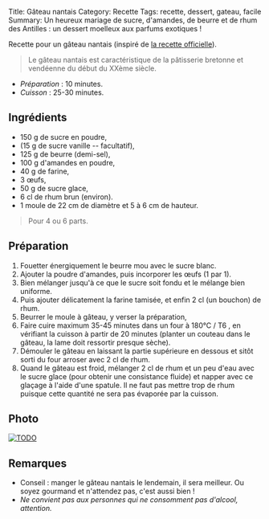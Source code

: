Title: Gâteau nantais
Category: Recette
Tags: recette, dessert, gateau, facile
Summary: Un heureux mariage de sucre, d'amandes, de beurre et de rhum des Antilles : un dessert moelleux aux parfums exotiques !

Recette pour un gâteau nantais (inspiré de [la recette officielle](https://www.nantes-tourisme.com/fr/cuisine-et-vin/gateau-nantais)).

> Le gâteau nantais est caractéristique de la pâtisserie bretonne et vendéenne du début du XXème siècle.

- *Préparation* : 10 minutes.
- *Cuisson* : 25-30 minutes.

## Ingrédients
- 150 g de sucre en poudre,
- (15 g de sucre vanille -- facultatif),
- 125 g de beurre (demi-sel),
- 100 g d'amandes en poudre,
- 40 g de farine,
- 3 œufs,
- 50 g de sucre glace,
- 6 cl de rhum brun (environ).
- 1 moule de 22 cm de diamètre et 5 à 6 cm de hauteur.

> Pour 4 ou 6 parts.


## Préparation
1. Fouetter énergiquement le beurre mou avec le sucre blanc.
2. Ajouter la poudre d'amandes, puis incorporer les œufs (1 par 1).
3. Bien mélanger jusqu'à ce que le sucre soit fondu et le mélange bien uniforme.
4. Puis ajouter délicatement la farine tamisée, et enfin 2 cl (un bouchon) de rhum.
5. Beurrer le moule à gâteau, y verser la préparation,
6. Faire cuire maximum 35-45 minutes dans un four à 180°C / T6 <i class="fa fa-thermometer-full" aria-hidden="true"></i>, en vérifiant la cuisson à partir de 20 minutes (planter un couteau dans le gâteau, la lame doit ressortir presque sèche).
7. Démouler le gâteau en laissant la partie supérieure en dessous et sitôt sorti du four arroser avec 2 cl de rhum.
8. Quand le gâteau est froid, mélanger 2 cl de rhum et un peu d'eau avec le sucre glace (pour obtenir une consistance fluide) et napper avec ce glaçage à l'aide d'une spatule. Il ne faut pas mettre trop de rhum puisque cette quantité ne sera pas évaporée par la cuisson.

## Photo
[![TODO]({filename}images/blank.png)](#)

## Remarques
- Conseil : manger le gâteau nantais le lendemain, il sera meilleur. Ou soyez gourmand et n'attendez pas, c'est aussi bien !
- *Ne convient pas aux personnes qui ne consomment pas d'alcool, attention.*
